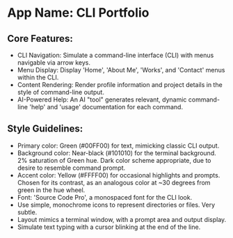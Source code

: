 # **App Name**: CLI Portfolio

## Core Features:

- CLI Navigation: Simulate a command-line interface (CLI) with menus navigable via arrow keys.
- Menu Display: Display 'Home', 'About Me', 'Works', and 'Contact' menus within the CLI.
- Content Rendering: Render profile information and project details in the style of command-line output.
- AI-Powered Help: An AI "tool" generates relevant, dynamic command-line 'help' and 'usage' documentation for each command.

## Style Guidelines:

- Primary color: Green (#00FF00) for text, mimicking classic CLI output.
- Background color: Near-black (#101010) for the terminal background. 2% saturation of Green hue. Dark color scheme appropriate, due to desire to resemble command prompt.
- Accent color: Yellow (#FFFF00) for occasional highlights and prompts. Chosen for its contrast, as an analogous color at ~30 degrees from green in the hue wheel.
- Font: 'Source Code Pro', a monospaced font for the CLI look. 
- Use simple, monochrome icons to represent directories or files. Very subtle.
- Layout mimics a terminal window, with a prompt area and output display.
- Simulate text typing with a cursor blinking at the end of the line.